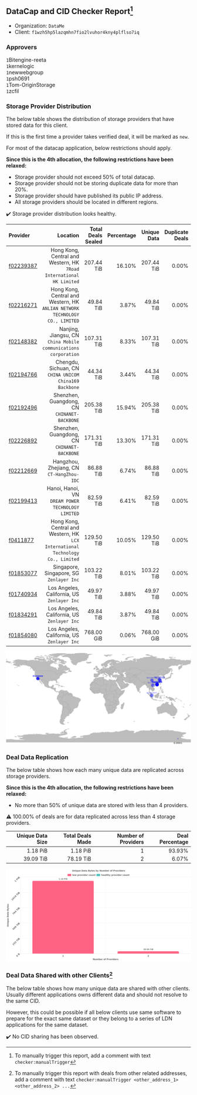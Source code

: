 ## DataCap and CID Checker Report[^1]
 - Organization: `DataMe`
 - Client: `f1wzh5hp5lazqmhn7fio2lvuhor4kny4plflso7iq`
### Approvers
`1`Bitengine-reeta<br/>`1`kernelogic<br/>`1`newwebgroup<br/>`1`psh0691<br/>`1`Tom-OriginStorage<br/>`1`zcfil

### Storage Provider Distribution
The below table shows the distribution of storage providers that have stored data for this client.

If this is the first time a provider takes verified deal, it will be marked as `new`.

For most of the datacap application, below restrictions should apply.

**Since this is the 4th allocation, the following restrictions have been relaxed:**
 - Storage provider should not exceed 50% of total datacap.
 - Storage provider should not be storing duplicate data for more than 20%.
 - Storage provider should have published its public IP address.
 - All storage providers should be located in different regions.

✔️ Storage provider distribution looks healthy.

| Provider                                              |                                                                           Location | Total Deals Sealed | Percentage | Unique Data | Duplicate Deals |
| :---------------------------------------------------- | ---------------------------------------------------------------------------------: | -----------------: | ---------: | ----------: | --------------: |
| [f02239387](https://filfox.info/en/address/f02239387) |            Hong Kong, Central and Western, HK<br/>`7Road International HK Limited` |         207.44 TiB |     16.10% |  207.44 TiB |           0.00% |
| [f02216271](https://filfox.info/en/address/f02216271) |    Hong Kong, Central and Western, HK<br/>`ANLIAN NETWORK TECHNOLOGY CO., LIMITED` |          49.84 TiB |      3.87% |   49.84 TiB |           0.00% |
| [f02148382](https://filfox.info/en/address/f02148382) |                 Nanjing, Jiangsu, CN<br/>`China Mobile communications corporation` |         107.31 TiB |      8.33% |  107.31 TiB |           0.00% |
| [f02194766](https://filfox.info/en/address/f02194766) |                          Chengdu, Sichuan, CN<br/>`CHINA UNICOM China169 Backbone` |          44.34 TiB |      3.44% |   44.34 TiB |           0.00% |
| [f02192496](https://filfox.info/en/address/f02192496) |                                    Shenzhen, Guangdong, CN<br/>`CHINANET-BACKBONE` |         205.38 TiB |     15.94% |  205.38 TiB |           0.00% |
| [f02226892](https://filfox.info/en/address/f02226892) |                                    Shenzhen, Guangdong, CN<br/>`CHINANET-BACKBONE` |         171.31 TiB |     13.30% |  171.31 TiB |           0.00% |
| [f02212669](https://filfox.info/en/address/f02212669) |                                       Hangzhou, Zhejiang, CN<br/>`CT-HangZhou-IDC` |          86.88 TiB |      6.74% |   86.88 TiB |           0.00% |
| [f02199413](https://filfox.info/en/address/f02199413) |                              Hanoi, Hanoi, VN<br/>`DREAM POWER TECHNOLOGY LIMITED` |          82.59 TiB |      6.41% |   82.59 TiB |           0.00% |
| [f0411877](https://filfox.info/en/address/f0411877)   | Hong Kong, Central and Western, HK<br/>`LCX International Technology Co., Limited` |         129.50 TiB |     10.05% |  129.50 TiB |           0.00% |
| [f01853077](https://filfox.info/en/address/f01853077) |                                        Singapore, Singapore, SG<br/>`Zenlayer Inc` |         103.22 TiB |      8.01% |  103.22 TiB |           0.00% |
| [f01740934](https://filfox.info/en/address/f01740934) |                                     Los Angeles, California, US<br/>`Zenlayer Inc` |          49.97 TiB |      3.88% |   49.97 TiB |           0.00% |
| [f01834291](https://filfox.info/en/address/f01834291) |                                     Los Angeles, California, US<br/>`Zenlayer Inc` |          49.84 TiB |      3.87% |   49.84 TiB |           0.00% |
| [f01854080](https://filfox.info/en/address/f01854080) |                                     Los Angeles, California, US<br/>`Zenlayer Inc` |         768.00 GiB |      0.06% |  768.00 GiB |           0.00% |

<img src="https://raw.githubusercontent.com/data-preservation-programs/filplus-checker-assets/main/filecoin-project/filecoin-plus-large-datasets/issues/2044/1689509076498.png"/>

### Deal Data Replication
The below table shows how each many unique data are replicated across storage providers.


**Since this is the 4th allocation, the following restrictions have been relaxed:**
- No more than 50% of unique data are stored with less than 4 providers.

⚠️ 100.00% of deals are for data replicated across less than 4 storage providers.

| Unique Data Size | Total Deals Made | Number of Providers | Deal Percentage |
| ---------------: | ---------------: | ------------------: | --------------: |
|         1.18 PiB |         1.18 PiB |                   1 |          93.93% |
|        39.09 TiB |        78.19 TiB |                   2 |           6.07% |

<img src="https://raw.githubusercontent.com/data-preservation-programs/filplus-checker-assets/main/filecoin-project/filecoin-plus-large-datasets/issues/2044/1689509077282.png"/>

### Deal Data Shared with other Clients[^3]
The below table shows how many unique data are shared with other clients.
Usually different applications owns different data and should not resolve to the same CID.

However, this could be possible if all below clients use same software to prepare for the exact same dataset or they belong to a series of LDN applications for the same dataset.

✔️ No CID sharing has been observed.

[^1]: To manually trigger this report, add a comment with text `checker:manualTrigger`

[^2]: Deals from those addresses are combined into this report as they are specified with `checker:manualTrigger`

[^3]: To manually trigger this report with deals from other related addresses, add a comment with text `checker:manualTrigger <other_address_1> <other_address_2> ...`
